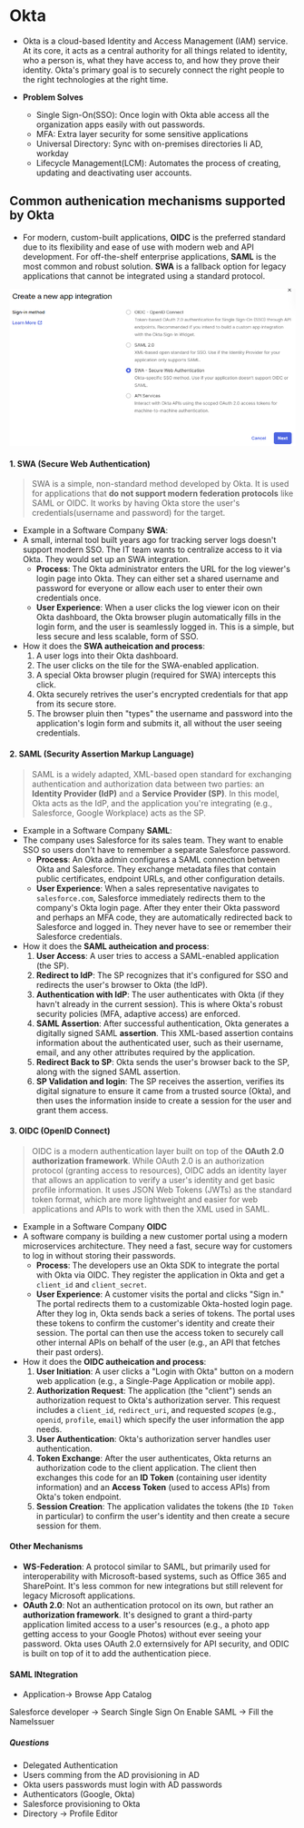 # Okta
- Okta is a cloud-based Identity and Access Management (IAM) service. At its core, it acts as a central authority for all things related to identity, who a person is, what they have access to, and how they prove their identity. Okta's primary goal is to securely connect the right people to the right technologies at the right time.

- **Problem Solves**
    - Single Sign-On(SSO): Once login with Okta able access all the organization apps easily with out passwords.
    - MFA: Extra layer security for some sensitive applications
    - Universal Directory: Sync with on-premises directories li AD, workday
    - Lifecycle Management(LCM): Automates the process of creating, updating and deactivating user accounts.
## Common authenication mechanisms supported by Okta

- For modern, custom-built applications, **OIDC** is the preferred standard due to its flexibility and ease of use with modern web and API development. For off-the-shelf enterprise applications, **SAML** is the most common and robust solution. **SWA** is a fallback option for legacy applications that cannot be integrated using a standard protocol.

![Authentication Mechanism with OKTA](/assets/auth_okta.png)


#### 1. SWA (Secure Web Authentication)
> SWA is a simple, non-standard method developed by Okta. It is used for applications that **do not support modern federation protocols** like SAML or OIDC. It works by having Okta store the user's credentials(username and password) for the target.

- Example in a Software Company **SWA**:
- A small, internal tool built years ago for tracking server logs doesn't support modern SSO. The IT team wants to centralize access to it via Okta. They would set up an SWA integration.
    - **Process**: The Okta administrator enters the URL for the log viewer's login page into Okta. They can either set a shared username and password for everyone or allow each user to enter their own credentials once.
    - **User Experience**: When a user clicks the log viewer icon on their Okta dashboard, the Okta browser plugin automatically fills in the login form, and the user is seamlessly logged in. This is a simple, but less secure and less scalable, form of SSO.
- How it does the **SWA autheication and process**:
    1. A user logs into their Okta dashboard.
    2. The user clicks on the tile for the SWA-enabled application.
    3. A special Okta browser plugin (required for SWA) intercepts this click.
    4. Okta securely retrives the user's encrypted credentials for that app from its secure store.
    5. The browser pluin then "types" the username and password into the application's login form and submits it, all without the user seeing credentials.

#### 2. SAML (Security Assertion Markup Language)
> SAML is a widely adapted, XML-based open standard for exchanging authentication and authorization data between two parties: an **Identity Provider (IdP)** and a **Service Provider (SP)**. In this model, Okta acts as the IdP, and the application you're integrating (e.g., Salesforce, Google Workplace) acts as the SP.

- Example in a Software Company **SAML**:
- The company uses Salesforce for its sales team. They want to enable SSO so users don't have to remember a separate Salesforce password.
    - **Process**: An Okta admin configures a SAML connection between Okta and Salesforce. They exchange metadata files that contain public certificates, endpoint URLs, and other configuration details.
    - **User Experience**: When a sales representative navigates to `salesforce.com`, Salesforce immediately redirects them to the company's Okta login page. After they enter their Okta password and perhaps an MFA code, they are automatically redirected back to Salesforce and logged in. They never have to see or remember their Salesforce credentials.
- How it does the **SAML autheication and process**:
    1. **User Access**: A user tries to access a SAML-enabled application (the SP).
    2. **Redirect to IdP**: The SP recognizes that it's configured for SSO and redirects the user's browser to Okta (the IdP).
    3. **Authentication with IdP**: The user authenticates with Okta (if they havn't already in the current session). This is where Okta's robust security policies (MFA, adaptive access) are enforced.
    4. **SAML Assertion**: After successful authentication, Okta generates a digitally signed SAML **assertion**. This XML-based assertion contains information about the authenticated user, such as their username, email, and any other attributes required by the application.
    5. **Redirect Back to SP**: Okta sends the user's browser back to the SP, along with the signed SAML assertion.
    6. **SP Validation and login**: The SP receives the assertion, verifies its digital signature to ensure it came from a trusted source (Okta), and then uses the information inside to create a session for the user and grant them access.

#### 3. OIDC (OpenID Connect)
> OIDC is a modern authentication layer built on top of the **OAuth 2.0 authorization framework**. While OAuth 2.0  is an authorization protocol (granting access to resources), OIDC adds an identity layer that allows an application to verify a user's identity and get basic profile information. It uses JSON Web Tokens (JWTs) as the standard token format, which are more lightweight and easier for web applications and APIs to work with then the XML used in SAML.

- Example in a Software Company **OIDC**
- A software company is building a new customer portal using a modern microservices architecture. They need a fast, secure way for customers to log in without storing their passwords.
    - **Process**: The developers use an Okta SDK to integrate the portal with Okta via OIDC. They register the application in Okta and get a `client_id` and `client_secret`.
    - **User Experience**: A customer visits the portal and clicks "Sign in." The portal redirects them to a customizable Okta-hosted login page. After they log in, Okta sends back a series of tokens. The portal uses these tokens to confirm the customer's identity and create their session. The portal can then use the access token to securely call other internal APIs on behalf of the user (e.g., an API that fetches their past orders).
- How it does the **OIDC autheication and process**:
    1. **User Initiation**: A user clicks a "Login with Okta" button on a modern web application (e.g., a Single-Page Application or mobile app).
    2. **Authorization Request**: The application (the "client") sends an authorization request to Okta's authorization server. This request includes a `client_id`, `redirect_uri`, and requested *scopes* (e.g., `openid`, `profile`, `email`) which specify the user information the app needs.
    3. **User Authentication**: Okta's authorization server handles user authentication.
    4. **Token Exchange**: After the user authenticates, Okta returns an authorization code to the client application. The client then exchanges this code for an **ID Token** (containing user identity information) and an **Access Token** (used to access APIs) from Okta's token endpoint.
    5. **Session Creation**: The application validates the tokens (the `ID Token` in particular) to confirm the user's identity and then create a secure session for them.


#### Other Mechanisms
- **WS-Federation**: A protocol similar to SAML, but primarily used for interoperability with Microsoft-based systems, such as Office 365 and SharePoint. It's less common for new integrations but still relevent for legacy Microsoft applications.
- **OAuth 2.0**: Not an authentication protocol on its own, but rather an **authorization framework**. It's designed to grant a third-party application limited access to a user's resources (e.g., a photo app getting access to your Google Photos) without ever seeing your password. Okta uses OAuth 2.0 externsively for API security, and ODIC is built on top of it to add the authentication piece.




#### SAML INtegration
- Application-> Browse App Catalog

Salesforce developer -> Search Single Sign On
Enable SAML -> Fill the NameIssuer



##### Questions
- Delegated Authentication
- Users comming from the AD provisioning in AD
- Okta users passwords must login with AD passwords
- Authenticators (Google, Okta)
- Salesforce provisioning to Okta 
- Directory -> Profile Editor